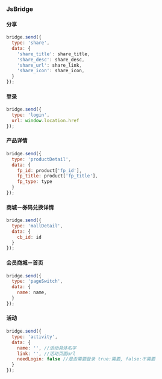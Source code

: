### JsBridge



#### 分享

~~~~javascript
bridge.send({
  type: 'share',
  data: {
    'share_title': share_title,
    'share_desc': share_desc,
    'share_url': share_link,
    'share_icon': share_icon,
  }
});
~~~~

#### 登录

~~~~javascript
bridge.send({
  type: 'login',
  url: window.location.href
});
~~~~

#### 产品详情

~~~~javascript
bridge.send({
  type: 'productDetail',
  data: {
    fp_id: product['fp_id'],
    fp_title: product['fp_title'],
    fp_type: type
  }
});
~~~~

#### 商城－券码兑换详情

~~~~javascript
bridge.send({
  type: 'mallDetail',
  data: {
    cb_id: id
  }
});
~~~~

#### 会员商城－首页

~~~~javascript
bridge.send({
  type: 'pageSwitch',
  data: {
    name: name,
  }
});
~~~~

#### 活动

~~~~javascript
bridge.send({
  type: 'activity',
  data: {
    name: '', //活动具体名字
    link: '', //活动页面url
    needLogin: false //是否需要登录 true:需要, false:不需要
  }
});
~~~~